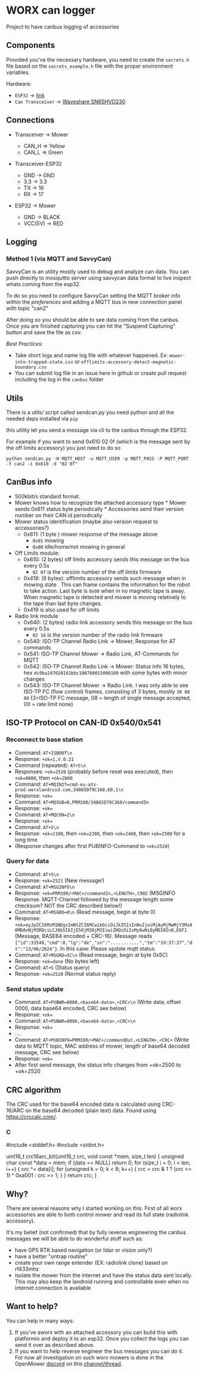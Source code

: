 # WORX can logger

Project to have canbus logging of accessories 

## Components

Provided you've the necessary hardware, you need to create the `secrets.h` file based on the `secrets_example.h` file with the proper environment variables.

Hardware:

* `ESP32` -> [link](https://amzn.to/3pe0XVP)
* `Can Transceiver` -> [Waveshare SN65HVD230](https://www.banggood.com/Waveshare-SN65HVD230-CAN-Bus-Module-Communication-CAN-Bus-Transceiver-Development-Board-p-1693712.html?rmmds=myorder&cur_warehouse=CN)

## Connections

  * Transceiver -> Mower
  
    * CAN_H => Yellow
    * CAN_L => Green
  
  * Transceiver-ESP32

    * GND -> GND
    * 3.3 -> 3.3
    * TX -> 16
    * RX -> 17
  
  * ESP32 -> Mower

    * GND -> BLACK
    * VCC(5V) -> RED

## Logging

### Method 1 (via MQTT and SavvyCan)

SavvyCan is an utility mostly used to debug and analyze can data. You can push directly to mosquitto server using savvycan data format to live inspect whats coming from the esp32.

To do so you need to configure SavvyCan setting the MQTT broker info within the *preferences* and adding a MQTT bus in new connection panel with topic "can2"

After doing so you should be able to see data coming from the canbus. Once you are finished capturing you can hit the "Suspend Capturing" button and save the file as csv. 

*Best Practices*:

  * Take short logs and name log file with whatever happened. Ex: `mower-into-trapped-state.csv` or `offlimits-accessory-detect-magnetic-boundary.csv`
  * You can submit log file in an issue here in github or create pull request including the log in the `canbus` folder


## Utils

There is a utils/ script called sendcan.py you need python and all the needed deps installed via `pip`

this utility let you send a message via cli to the canbus through the ESP32. 

For example if you want to send 0x610 02 0f (which is the message sent by the off limits accessory) you just need to do so

```
python sendcan.py -H MQTT_HOST -u MQTT_USER -p MQTT_PASS -P MQTT_PORT -t can2 -i 0x610 -d "02 0f"
```
## CanBus info

  * 500kbit/s standard format.
  * Mower knows how to recognize the attached accessory type
        * Mower sends 0x611 status byte periodically
        * Accessories send their version number on their CAN id periodically 
  * Mower status identification (maybe also version request to accessories?)
    * 0x611: (1 byte ) mower response of the message above
        * `0x01` mowing
        * `0x00` idle/home/not mowing in general
  * Off Limits module:
    * 0x610: (2 bytes) off limits accessory sends this message on the bus every 0.5s
        * `02 0f` is the version number of the off limits firmware
    * 0x418: (8 bytes): offlimits accessory sends such message when in mowing state . This can frame contains the information for the robot to take action. Last byte is `0x00` when in no magnetic tape is away. When magnetic tape is detected and mower is moving relatively to the tape than last byte changes.
    * 0x419 is also used for off limits
  * Radio link module
    * 0x640: (2 bytes) radio link accessory sends this message on the bus every 0.5s
        * `02 16` is the version number of the radio link firmware
    * 0x540: ISO-TP Channel Radio Link -> Mower,  Response for AT commands
    * 0x541: ISO-TP Channel Mower -> Radio Link, AT-Commands for MQTT
    * 0x542: ISO-TP Channel Radio Link -> Mower: Status info 16 bytes, hex `dc0ba197020101bbc100760015000100` with some bytes with minor changes
    * 0x543: ISO-TP Channel Mower -> Radio Link. I was only able to see ISO-TP FC (flow control) frames, consisting of 3 bytes, mostly `30 08 00` (3=ISO-TP FC message, 08 = length of single message accepted, 00 = rate limit none)

## ISO-TP Protocol on CAN-ID 0x540/0x541

### Reconnect to base station
* Command: `AT+ISBOOT\n`
* Response: `+ok=1,V.0.21`
* Command (repeated): `AT+S\n`
* Responses: `+ok=2520` (probably before reset was executed), then `+ok=0000`, then `+ok=2000`
* Command: `AT+MQINIT=cmd-eu-ats-prod.worxlandroid.com,34865D79C360,60,1\n`
* Response: `+ok=`
* Command: `AT+MQSUB=0,PRM100/34865D79C360/commandIn`
* Response: `+ok=`
* Command: `AT+MQCON=2\n`
* Response: `+ok=`
* Command: `AT+S\n`
* Response: `+ok=2100`, then `+ok=2200`, then `+ok=2400`, then `+ok=2500` for a long time
* (Response changes after first PUBINFO-Command to `+ok=2520`)

### Query for data
* Command: `AT+S\n`
* Response: `+ok=2521` (New message!)
* Command: `AT+MSGINFO\n`
* Response: `+ok=PRM100/<MAC>/commandIn,<LENGTH>,C902` (MSGINFO Response. MQTT-Channel followed by the message length some checksum? NOT the CRC described below!)
* Command: `AT+MSGRD=0\n` (Read message, begin at byte 0)
* Response: `+ok=eyJpZCI6MzM1NDgsImNtZCI6MCwibGciOiJkZSIsInNuIjoiMjAyMjMwMjY3MzA0MDAxNjM3RDciLCJ0bSI6IjE5OjM3OjM3IiwiZHQiOiIxMy8wNi8yMDI0In0,E6F1` (Message, BASE64 encoded + CRC-16). Message reads `{"id":33548,"cmd":0,"lg":"de","sn":"...........","tm":"19:37:37","dt":"13/06/2024"}`. In this case: Please update mqtt status.
* Command: `AT+MSGRD=5C\n` (Read message, begin at byte 0x5C)
* Response: `+ok=done` (No bytes left)
* Command: `AT+S` (Status query)
* Response: `+ok=2520` (Normal status reply)

### Send status update        
* Command: `AT+PUBWR=0000,<base64-data>,<CRC>\n` (Write data, offset 0000, data base64 encoded, CRC see below)
* Response: `+ok=`
* Command: `AT+PUBWR=0096,<base64-data>,<CRC>\n`
* Response: `+ok=`
* ....
* Command: `AT+PUBINFO=PRM100/<MAC>/commandOut,<LENGTH>,<CRC>` (Write data to MQTT topic, MAC address of mower, length of base64 decoded message, CRC see below)
* Response: `+ok=`
* After first send message, the status info changes from +ok=2500 to +ok=2520

## CRC algorithm
The CRC used for the base64 encoded data is calculated using CRC-16/ARC on the base64 decoded (plain text) data. Found using https://crccalc.com/.

### C
#include <stddef.h>
#include <stdint.h>

uint16_t crc16arc_bit(uint16_t crc, void const *mem, size_t len) {
    unsigned char const *data = mem;
    if (data == NULL)
        return 0;
    for (size_t i = 0; i < len; i++) {
        crc ^= data[i];
        for (unsigned k = 0; k < 8; k++) {
            crc = crc & 1 ? (crc >> 1) ^ 0xa001 : crc >> 1;
        }
    }
    return crc;
}



## Why?
  
There are several reasons why I started working on this. First of all worx accessories are able to both control mower and read its full state (radiolink accessory). 

It's my belief (not confirmed) that by fully reverse engineering the canbus messages we will be able to do wonderful stuff such as:

  * have GPS RTK based navigation (or lidar or vision only?)
  * have a better "untrap routine"
  * create your own range extender (EX: radiolink clone) based on rf433mhz 
  * isolate the mower from the internet and have the status data sent locally. This may also keep the landroid running and controllable even when no internet connection is available

## Want to help?

You can help in many ways:

  1. If you've  aworx with an attached accessory you can build this with platformio and deploy it to an esp32. Once you collect the logs you can send it over as described above.
  2. If you want to help reverse engineer the bus messages you can do it. For now all investigation on such worx mowers is done in the OpenMower [discord](https://discord.gg/jE7QNaSxW7) on this  [channel/thread](https://discord.com/channels/958476543846412329/966633787133947914).


